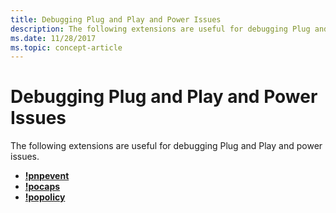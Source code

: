 ```yaml
---
title: Debugging Plug and Play and Power Issues
description: The following extensions are useful for debugging Plug and Play and power issues.
ms.date: 11/28/2017
ms.topic: concept-article
---
```


# Debugging Plug and Play and Power Issues


The following extensions are useful for debugging Plug and Play and power issues.

-   [**!pnpevent**](../debuggercmds/-pnpevent.md)
-   [**!pocaps**](../debuggercmds/-pocaps.md)
-   [**!popolicy**](../debuggercmds/-popolicy.md)

 

 
